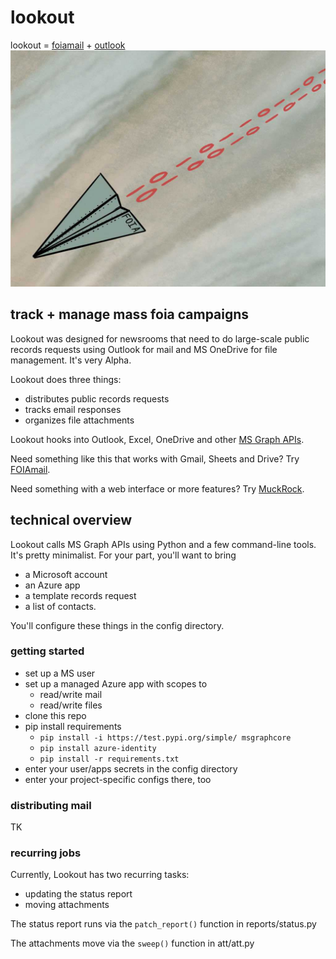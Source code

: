 # lookout
lookout = [foiamail](https://github.com/bettergov/foiamail) + [outlook](https://docs.microsoft.com/en-us/graph/overview)
![foiamail art by lucas ian smith](https://github.com/mattkiefer/lookout/blob/main/foiamail.jpeg)


## track + manage mass foia campaigns
Lookout was designed for newsrooms that need to do large-scale public records requests using Outlook for mail and MS OneDrive for file management. It's very Alpha.

Lookout does three things:
- distributes public records requests
- tracks email responses
- organizes file attachments

Lookout hooks into Outlook, Excel, OneDrive and other [MS Graph APIs](https://docs.microsoft.com/en-us/graph/api/overview?view=graph-rest-1.0).

Need something like this that works with Gmail, Sheets and Drive? Try [FOIAmail](https://github.com/bettergov/foiamail).

Need something with a web interface or more features? Try [MuckRock](https://muckrock.com).

## technical overview
Lookout calls MS Graph APIs using Python and a few command-line tools. It's pretty minimalist. For your part, you'll want to bring 
- a Microsoft account 
- an Azure app 
- a template records request
- a list of contacts.

You'll configure these things in the config directory.

### getting started
- set up a MS user
- set up a managed Azure app with scopes to
    - read/write mail
    - read/write files
- clone this repo
- pip install requirements
    - `pip install -i https://test.pypi.org/simple/ msgraphcore`
    - `pip install azure-identity`
    - `pip install -r requirements.txt`
- enter your user/apps secrets in the config directory
- enter your project-specific configs there, too


### distributing mail
TK

### recurring jobs
Currently, Lookout has two recurring tasks:
- updating the status report
- moving attachments

The status report runs via the `patch_report()` function in reports/status.py

The attachments move via the `sweep()` function in att/att.py
